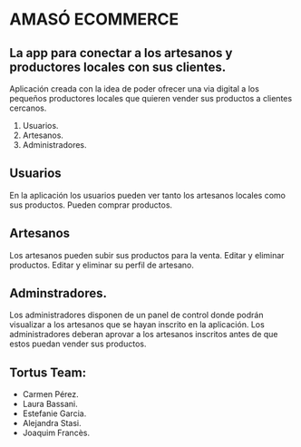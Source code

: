 # AMASÓ ECOMMERCE
## La app para conectar a los artesanos y productores locales con sus clientes.

Aplicación creada con la idea de poder ofrecer una via digital a los pequeños productores locales que quieren vender sus productos a clientes cercanos.

1. Usuarios.
2. Artesanos.
3. Administradores.

## Usuarios
En la aplicación los usuarios pueden ver tanto los artesanos locales como sus productos. Pueden comprar productos.

## Artesanos
Los artesanos pueden subir sus productos para la venta. Editar y eliminar productos. Editar y eliminar su perfil de artesano.

## Adminstradores.
Los administradores disponen de un panel de control donde podrán visualizar a los artesanos que se hayan inscrito en la aplicación. Los administradores deberan aprovar a los artesanos inscritos antes de que estos puedan vender sus productos.

## Tortus Team:

* Carmen Pérez.
* Laura Bassani.
* Estefanie Garcia.
* Alejandra Stasi.
* Joaquim Francès.


